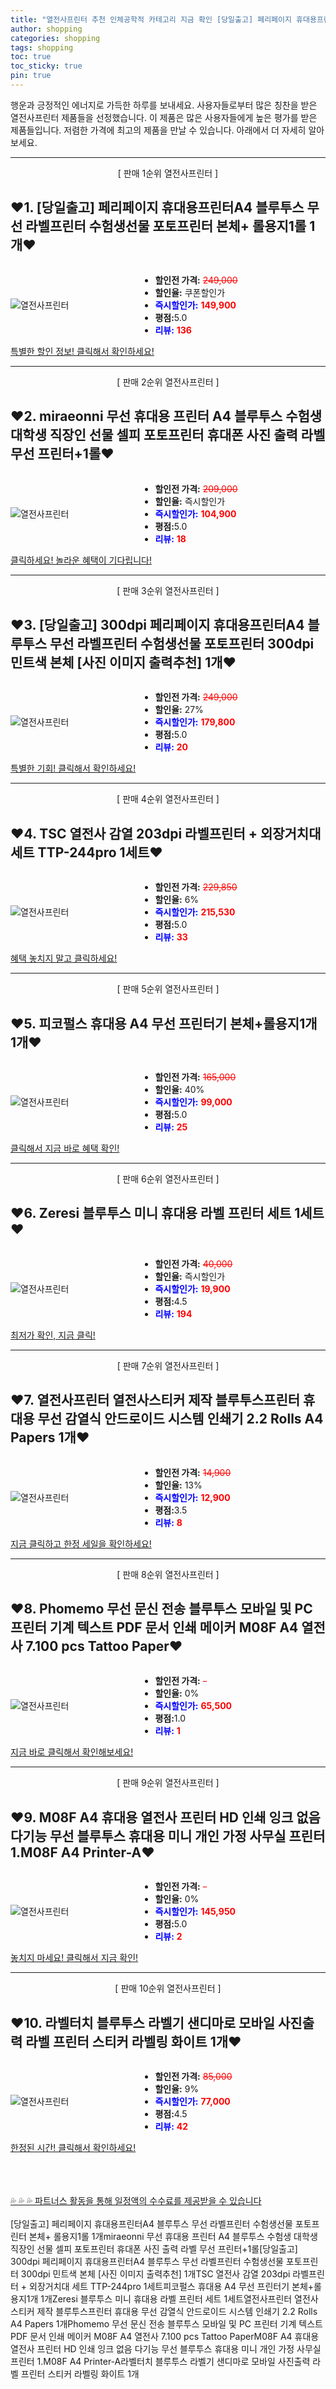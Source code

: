 ```yaml
---
title: "열전사프린터 추천 인체공학적 카테고리 지금 확인 [당일출고] 페리페이지 휴대용프린터A4 블루투스 무선"
author: shopping
categories: shopping
tags: shopping
toc: true
toc_sticky: true
pin: true
---
```

행운과 긍정적인 에너지로 가득한 하루를 보내세요. 사용자들로부터 많은 칭찬을 받은 열전사프린터 제품들을 선정했습니다. 이 제품은 많은 사용자들에게 높은 평가를 받은 제품들입니다. 저렴한 가격에 최고의 제품을 만날 수 있습니다. 아래에서 더 자세히 알아보세요.

---
<p class="toplist" style="margin: 0 auto; display: block; width: fit-content;">[ 판매 1순위 열전사프린터 ]</p>

<h2><strong>❤️1. [당일출고] 페리페이지 휴대용프린터A4 블루투스 무선 라벨프린터 수험생선물 포토프린터 본체+ 롤용지1롤 1개❤️</strong></h2>

<div style="display: flex; align-items: center;">
    <div style="flex: 0.4;">
        <img src="https://thumbnail7.coupangcdn.com/thumbnails/remote/230x230ex/image/vendor_inventory/80ca/d456f0c4634ce3efe1c3647088972c42193f5de91871e72d11a21f2fe6ab.jpg" alt="열전사프린터" style="max-width: 100%;">
    </div>
    <div style="flex: 0.6; margin-left: 10px;">
        <ul>
            <li><strong>할인전 가격:</strong> <del style="color: red;">249,000</del></li>
            <li><strong>할인율:</strong> 쿠폰할인가</li>
            <li><span style='color:blue'><strong>즉시할인가:</strong></span> <span style='color:red'><strong>149,900</strong></span></li>
            <li><strong>평점:</strong>5.0</li>
            <li><span style='color:blue'><strong>리뷰:</strong></span> <span style='color:red'><strong>136</strong></span></li>
        </ul>
    </div>
</div>
<div class="center">
    <a href="https://selin100587001.github.io?lptag=AF9450613&subid=githubio&pageKey=7811664320&traceid=V0-153&itemId=21191209224&vendorItemId=88252554606" class="myButton">
        특별한 할인 정보! 클릭해서 확인하세요!
    </a>
</div>


---
<p class="toplist" style="margin: 0 auto; display: block; width: fit-content;">[ 판매 2순위 열전사프린터 ]</p>

<h2><strong>❤️2. miraeonni 무선 휴대용 프린터 A4 블루투스 수험생 대학생 직장인 선물 셀피 포토프린터 휴대폰 사진 출력 라벨 무선 프린터+1롤❤️</strong></h2>

<div style="display: flex; align-items: center;">
    <div style="flex: 0.4;">
        <img src="https://thumbnail7.coupangcdn.com/thumbnails/remote/230x230ex/image/vendor_inventory/c025/02bbae0a2adc5a9941fbdd2a3fc7aa7cb74edc95d96d23e4180573b91045.png" alt="열전사프린터" style="max-width: 100%;">
    </div>
    <div style="flex: 0.6; margin-left: 10px;">
        <ul>
            <li><strong>할인전 가격:</strong> <del style="color: red;">209,000</del></li>
            <li><strong>할인율:</strong> 즉시할인가</li>
            <li><span style='color:blue'><strong>즉시할인가:</strong></span> <span style='color:red'><strong>104,900</strong></span></li>
            <li><strong>평점:</strong>5.0</li>
            <li><span style='color:blue'><strong>리뷰:</strong></span> <span style='color:red'><strong>18</strong></span></li>
        </ul>
    </div>
</div>
<div class="center">
    <a href="https://selin100587001.github.io?lptag=AF9450613&subid=githubio&pageKey=8188053045&traceid=V0-153&itemId=23421284088&vendorItemId=90448354973" class="myButton">
        클릭하세요! 놀라운 혜택이 기다립니다!
    </a>
</div>


---
<p class="toplist" style="margin: 0 auto; display: block; width: fit-content;">[ 판매 3순위 열전사프린터 ]</p>

<h2><strong>❤️3. [당일출고] 300dpi 페리페이지 휴대용프린터A4 블루투스 무선 라벨프린터 수험생선물 포토프린터 300dpi 민트색 본체 [사진 이미지 출력추천] 1개❤️</strong></h2>

<div style="display: flex; align-items: center;">
    <div style="flex: 0.4;">
        <img src="https://thumbnail6.coupangcdn.com/thumbnails/remote/230x230ex/image/vendor_inventory/b918/a856a9b1e2306014701afca5f82300814e4c1a577e2c5d3f37e510766a0c.jpg" alt="열전사프린터" style="max-width: 100%;">
    </div>
    <div style="flex: 0.6; margin-left: 10px;">
        <ul>
            <li><strong>할인전 가격:</strong> <del style="color: red;">249,000</del></li>
            <li><strong>할인율:</strong> 27%</li>
            <li><span style='color:blue'><strong>즉시할인가:</strong></span> <span style='color:red'><strong>179,800</strong></span></li>
            <li><strong>평점:</strong>5.0</li>
            <li><span style='color:blue'><strong>리뷰:</strong></span> <span style='color:red'><strong>20</strong></span></li>
        </ul>
    </div>
</div>
<div class="center">
    <a href="https://selin100587001.github.io?lptag=AF9450613&subid=githubio&pageKey=7717293793&traceid=V0-153&itemId=20701836063&vendorItemId=87773024512" class="myButton">
        특별한 기회! 클릭해서 확인하세요!
    </a>
</div>


---
<p class="toplist" style="margin: 0 auto; display: block; width: fit-content;">[ 판매 4순위 열전사프린터 ]</p>

<h2><strong>❤️4. TSC 열전사 감열 203dpi 라벨프린터 + 외장거치대 세트 TTP-244pro 1세트❤️</strong></h2>

<div style="display: flex; align-items: center;">
    <div style="flex: 0.4;">
        <img src="https://thumbnail8.coupangcdn.com/thumbnails/remote/230x230ex/image/rs_quotation_api/hhjtdcvg/94b257c5f3f74dfc814fdf56258fa97d.jpg" alt="열전사프린터" style="max-width: 100%;">
    </div>
    <div style="flex: 0.6; margin-left: 10px;">
        <ul>
            <li><strong>할인전 가격:</strong> <del style="color: red;">229,850</del></li>
            <li><strong>할인율:</strong> 6%</li>
            <li><span style='color:blue'><strong>즉시할인가:</strong></span> <span style='color:red'><strong>215,530</strong></span></li>
            <li><strong>평점:</strong>5.0</li>
            <li><span style='color:blue'><strong>리뷰:</strong></span> <span style='color:red'><strong>33</strong></span></li>
        </ul>
    </div>
</div>
<div class="center">
    <a href="https://selin100587001.github.io?lptag=AF9450613&subid=githubio&pageKey=6041874371&traceid=V0-153&itemId=11048315467&vendorItemId=78327848705" class="myButton">
        혜택 놓치지 말고 클릭하세요!
    </a>
</div>


---
<p class="toplist" style="margin: 0 auto; display: block; width: fit-content;">[ 판매 5순위 열전사프린터 ]</p>

<h2><strong>❤️5. 피코펄스 휴대용 A4 무선 프린터기 본체+롤용지1개 1개❤️</strong></h2>

<div style="display: flex; align-items: center;">
    <div style="flex: 0.4;">
        <img src="https://thumbnail10.coupangcdn.com/thumbnails/remote/230x230ex/image/vendor_inventory/65f3/4ef46f2f7a470a11892eddfc61ed12daa038a720ba4837f03da658fe9215.jpg" alt="열전사프린터" style="max-width: 100%;">
    </div>
    <div style="flex: 0.6; margin-left: 10px;">
        <ul>
            <li><strong>할인전 가격:</strong> <del style="color: red;">165,000</del></li>
            <li><strong>할인율:</strong> 40%</li>
            <li><span style='color:blue'><strong>즉시할인가:</strong></span> <span style='color:red'><strong>99,000</strong></span></li>
            <li><strong>평점:</strong>5.0</li>
            <li><span style='color:blue'><strong>리뷰:</strong></span> <span style='color:red'><strong>25</strong></span></li>
        </ul>
    </div>
</div>
<div class="center">
    <a href="https://selin100587001.github.io?lptag=AF9450613&subid=githubio&pageKey=8041971269&traceid=V0-153&itemId=22521615522&vendorItemId=90778265543" class="myButton">
        클릭해서 지금 바로 혜택 확인!
    </a>
</div>


---
<p class="toplist" style="margin: 0 auto; display: block; width: fit-content;">[ 판매 6순위 열전사프린터 ]</p>

<h2><strong>❤️6. Zeresi 블루투스 미니 휴대용 라벨 프린터 세트 1세트❤️</strong></h2>

<div style="display: flex; align-items: center;">
    <div style="flex: 0.4;">
        <img src="https://thumbnail10.coupangcdn.com/thumbnails/remote/230x230ex/image/vendor_inventory/57ea/99b9256602e9d88ebd1e370d6f5a231d3db825e5a6f739dfe2ed063be833.jpg" alt="열전사프린터" style="max-width: 100%;">
    </div>
    <div style="flex: 0.6; margin-left: 10px;">
        <ul>
            <li><strong>할인전 가격:</strong> <del style="color: red;">40,000</del></li>
            <li><strong>할인율:</strong> 즉시할인가</li>
            <li><span style='color:blue'><strong>즉시할인가:</strong></span> <span style='color:red'><strong>19,900</strong></span></li>
            <li><strong>평점:</strong>4.5</li>
            <li><span style='color:blue'><strong>리뷰:</strong></span> <span style='color:red'><strong>194</strong></span></li>
        </ul>
    </div>
</div>
<div class="center">
    <a href="https://selin100587001.github.io?lptag=AF9450613&subid=githubio&pageKey=7534143978&traceid=V0-153&itemId=19789923652&vendorItemId=86892555632" class="myButton">
        최저가 확인, 지금 클릭!
    </a>
</div>


---
<p class="toplist" style="margin: 0 auto; display: block; width: fit-content;">[ 판매 7순위 열전사프린터 ]</p>

<h2><strong>❤️7. 열전사프린터 열전사스티커 제작 블루투스프린터 휴대용 무선 감열식 안드로이드 시스템 인쇄기 2.2 Rolls A4 Papers 1개❤️</strong></h2>

<div style="display: flex; align-items: center;">
    <div style="flex: 0.4;">
        <img src="https://thumbnail8.coupangcdn.com/thumbnails/remote/230x230ex/image/vendor_inventory/54b1/441ed61b7233ddff56ba8310ace6d8e83312bd02c2735cd31921dbf7d98a.jpg" alt="열전사프린터" style="max-width: 100%;">
    </div>
    <div style="flex: 0.6; margin-left: 10px;">
        <ul>
            <li><strong>할인전 가격:</strong> <del style="color: red;">14,900</del></li>
            <li><strong>할인율:</strong> 13%</li>
            <li><span style='color:blue'><strong>즉시할인가:</strong></span> <span style='color:red'><strong>12,900</strong></span></li>
            <li><strong>평점:</strong>3.5</li>
            <li><span style='color:blue'><strong>리뷰:</strong></span> <span style='color:red'><strong>8</strong></span></li>
        </ul>
    </div>
</div>
<div class="center">
    <a href="https://selin100587001.github.io?lptag=AF9450613&subid=githubio&pageKey=7769022975&traceid=V0-153&itemId=20969293775&vendorItemId=89307846692" class="myButton">
        지금 클릭하고 한정 세일을 확인하세요!
    </a>
</div>


---
<p class="toplist" style="margin: 0 auto; display: block; width: fit-content;">[ 판매 8순위 열전사프린터 ]</p>

<h2><strong>❤️8. Phomemo 무선 문신 전송 블루투스 모바일 및 PC 프린터 기계 텍스트 PDF 문서 인쇄 메이커 M08F A4 열전사 7.100 pcs Tattoo Paper❤️</strong></h2>

<div style="display: flex; align-items: center;">
    <div style="flex: 0.4;">
        <img src="https://thumbnail9.coupangcdn.com/thumbnails/remote/230x230ex/image/vendor_inventory/0cd3/eb959ccb61295853fb367bc5f4c40a62007b15e7d3fc84e640ce08360260.jpg" alt="열전사프린터" style="max-width: 100%;">
    </div>
    <div style="flex: 0.6; margin-left: 10px;">
        <ul>
            <li><strong>할인전 가격:</strong> <del style="color: red;">-</del></li>
            <li><strong>할인율:</strong> 0%</li>
            <li><span style='color:blue'><strong>즉시할인가:</strong></span> <span style='color:red'><strong>65,500</strong></span></li>
            <li><strong>평점:</strong>1.0</li>
            <li><span style='color:blue'><strong>리뷰:</strong></span> <span style='color:red'><strong>1</strong></span></li>
        </ul>
    </div>
</div>
<div class="center">
    <a href="https://selin100587001.github.io?lptag=AF9450613&subid=githubio&pageKey=7798763572&traceid=V0-153&itemId=21116357990&vendorItemId=88270488161" class="myButton">
        지금 바로 클릭해서 확인해보세요!
    </a>
</div>


---
<p class="toplist" style="margin: 0 auto; display: block; width: fit-content;">[ 판매 9순위 열전사프린터 ]</p>

<h2><strong>❤️9. M08F A4 휴대용 열전사 프린터 HD 인쇄 잉크 없음 다기능 무선 블루투스 휴대용 미니 개인 가정 사무실 프린터 1.M08F A4 Printer-A❤️</strong></h2>

<div style="display: flex; align-items: center;">
    <div style="flex: 0.4;">
        <img src="https://thumbnail7.coupangcdn.com/thumbnails/remote/230x230ex/image/vendor_inventory/fed8/a791cf21bcdcada97c3dba446271e888fcf39db55a4f6fb0592de9e7670a.jpg" alt="열전사프린터" style="max-width: 100%;">
    </div>
    <div style="flex: 0.6; margin-left: 10px;">
        <ul>
            <li><strong>할인전 가격:</strong> <del style="color: red;">-</del></li>
            <li><strong>할인율:</strong> 0%</li>
            <li><span style='color:blue'><strong>즉시할인가:</strong></span> <span style='color:red'><strong>145,950</strong></span></li>
            <li><strong>평점:</strong>5.0</li>
            <li><span style='color:blue'><strong>리뷰:</strong></span> <span style='color:red'><strong>2</strong></span></li>
        </ul>
    </div>
</div>
<div class="center">
    <a href="https://selin100587001.github.io?lptag=AF9450613&subid=githubio&pageKey=7330734146&traceid=V0-153&itemId=18820005444&vendorItemId=90429412586" class="myButton">
        놓치지 마세요! 클릭해서 지금 확인!
    </a>
</div>


---
<p class="toplist" style="margin: 0 auto; display: block; width: fit-content;">[ 판매 10순위 열전사프린터 ]</p>

<h2><strong>❤️10. 라벨터치 블루투스 라벨기 샌디마로 모바일 사진출력 라벨 프린터 스티커 라벨링 화이트 1개❤️</strong></h2>

<div style="display: flex; align-items: center;">
    <div style="flex: 0.4;">
        <img src="https://thumbnail7.coupangcdn.com/thumbnails/remote/230x230ex/image/vendor_inventory/ba5f/c8c49a445187b1441fcc93bf2cc8cf91406563ca215f6372e687afec0c2b.jpg" alt="열전사프린터" style="max-width: 100%;">
    </div>
    <div style="flex: 0.6; margin-left: 10px;">
        <ul>
            <li><strong>할인전 가격:</strong> <del style="color: red;">85,000</del></li>
            <li><strong>할인율:</strong> 9%</li>
            <li><span style='color:blue'><strong>즉시할인가:</strong></span> <span style='color:red'><strong>77,000</strong></span></li>
            <li><strong>평점:</strong>4.5</li>
            <li><span style='color:blue'><strong>리뷰:</strong></span> <span style='color:red'><strong>42</strong></span></li>
        </ul>
    </div>
</div>
<div class="center">
    <a href="https://selin100587001.github.io?lptag=AF9450613&subid=githubio&pageKey=6930498071&traceid=V0-153&itemId=16768600273&vendorItemId=83988668819" class="myButton">
        한정된 시간! 클릭해서 확인하세요!
    </a>
</div>

<br><br><br>[💦 💦 💦 파트너스 활동을 통해 일정액의 수수료를 제공받을 수 있습니다](https://link.coupang.com/a/bcpT2c)<br><br>[당일출고] 페리페이지 휴대용프린터A4 블루투스 무선 라벨프린터 수험생선물 포토프린터 본체+ 롤용지1롤 1개miraeonni 무선 휴대용 프린터 A4 블루투스 수험생 대학생 직장인 선물 셀피 포토프린터 휴대폰 사진 출력 라벨 무선 프린터+1롤[당일출고] 300dpi 페리페이지 휴대용프린터A4 블루투스 무선 라벨프린터 수험생선물 포토프린터 300dpi 민트색 본체 [사진 이미지 출력추천] 1개TSC 열전사 감열 203dpi 라벨프린터 + 외장거치대 세트 TTP-244pro 1세트피코펄스 휴대용 A4 무선 프린터기 본체+롤용지1개 1개Zeresi 블루투스 미니 휴대용 라벨 프린터 세트 1세트열전사프린터 열전사스티커 제작 블루투스프린터 휴대용 무선 감열식 안드로이드 시스템 인쇄기 2.2 Rolls A4 Papers 1개Phomemo 무선 문신 전송 블루투스 모바일 및 PC 프린터 기계 텍스트 PDF 문서 인쇄 메이커 M08F A4 열전사 7.100 pcs Tattoo PaperM08F A4 휴대용 열전사 프린터 HD 인쇄 잉크 없음 다기능 무선 블루투스 휴대용 미니 개인 가정 사무실 프린터 1.M08F A4 Printer-A라벨터치 블루투스 라벨기 샌디마로 모바일 사진출력 라벨 프린터 스티커 라벨링 화이트 1개